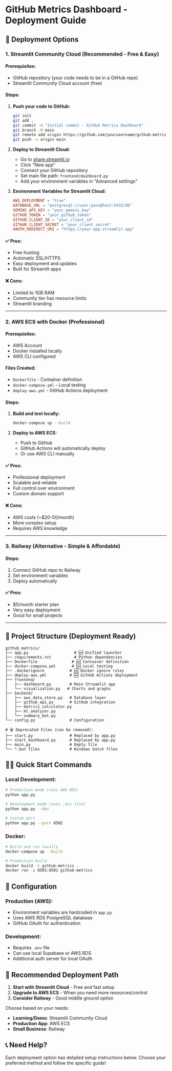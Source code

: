 # GitHub Metrics Dashboard - Deployment Guide

## 🚀 Deployment Options

### 1. **Streamlit Community Cloud** (Recommended - Free & Easy)

#### Prerequisites:
- GitHub repository (your code needs to be in a GitHub repo)
- Streamlit Community Cloud account (free)

#### Steps:
1. **Push your code to GitHub:**
   ```bash
   git init
   git add .
   git commit -m "Initial commit - GitHub Metrics Dashboard"
   git branch -M main
   git remote add origin https://github.com/yourusername/github-metrics.git
   git push -u origin main
   ```

2. **Deploy to Streamlit Cloud:**
   - Go to [share.streamlit.io](https://share.streamlit.io)
   - Click "New app"
   - Connect your GitHub repository
   - Set main file path: `frontend/dashboard.py`
   - Add your environment variables in "Advanced settings"

3. **Environment Variables for Streamlit Cloud:**
   ```toml
   AWS_DEPLOYMENT = "true"
   DATABASE_URL = "postgresql://user:pass@host:5432/db"
   GEMINI_API_KEY = "your_gemini_key"
   GITHUB_TOKEN = "your_github_token"
   GITHUB_CLIENT_ID = "your_client_id"
   GITHUB_CLIENT_SECRET = "your_client_secret"
   OAUTH_REDIRECT_URI = "https://your-app.streamlit.app"
   ```

#### ✅ Pros:
- Free hosting
- Automatic SSL/HTTPS
- Easy deployment and updates
- Built for Streamlit apps

#### ❌ Cons:
- Limited to 1GB RAM
- Community tier has resource limits
- Streamlit branding

---

### 2. **AWS ECS with Docker** (Professional)

#### Prerequisites:
- AWS Account
- Docker installed locally
- AWS CLI configured

#### Files Created:
- `Dockerfile` - Container definition
- `docker-compose.yml` - Local testing
- `deploy-aws.yml` - GitHub Actions deployment

#### Steps:
1. **Build and test locally:**
   ```bash
   docker-compose up --build
   ```

2. **Deploy to AWS ECS:**
   - Push to GitHub
   - GitHub Actions will automatically deploy
   - Or use AWS CLI manually

#### ✅ Pros:
- Professional deployment
- Scalable and reliable
- Full control over environment
- Custom domain support

#### ❌ Cons:
- AWS costs (~$20-50/month)
- More complex setup
- Requires AWS knowledge

---

### 3. **Railway** (Alternative - Simple & Affordable)

#### Steps:
1. Connect GitHub repo to Railway
2. Set environment variables
3. Deploy automatically

#### ✅ Pros:
- $5/month starter plan
- Very easy deployment
- Good for small projects

---

## 📁 Project Structure (Deployment Ready)

```
github_metrics/
├── app.py                    # 🆕 Unified launcher
├── requirements.txt          # Python dependencies
├── Dockerfile               # 🆕 Container definition
├── docker-compose.yml       # 🆕 Local testing
├── .dockerignore           # 🆕 Docker ignore rules
├── deploy-aws.yml          # 🆕 GitHub Actions deployment
├── frontend/
│   ├── dashboard.py        # Main Streamlit app
│   └── visualization.py   # Charts and graphs
├── backend/
│   ├── aws_data_store.py   # Database layer
│   ├── github_api.py       # GitHub integration
│   ├── metrics_calculator.py
│   ├── ml_analyzer.py
│   └── summary_bot.py
└── config.py               # Configuration

# 🗑️ Deprecated Files (can be removed):
├── start.py                # Replaced by app.py
├── start_dashboard.py      # Replaced by app.py
├── main.py                 # Empty file
└── *.bat files             # Windows batch files
```

## 🏃‍♂️ Quick Start Commands

### Local Development:
```bash
# Production mode (uses AWS RDS)
python app.py

# Development mode (uses .env file)
python app.py --dev

# Custom port
python app.py --port 8502
```

### Docker:
```bash
# Build and run locally
docker-compose up --build

# Production build
docker build -t github-metrics .
docker run -p 8501:8501 github-metrics
```

## 🔧 Configuration

### Production (AWS):
- Environment variables are hardcoded in `app.py`
- Uses AWS RDS PostgreSQL database
- GitHub OAuth for authentication

### Development:
- Requires `.env` file
- Can use local Supabase or AWS RDS
- Additional auth server for local OAuth

## 🎯 Recommended Deployment Path

1. **Start with Streamlit Cloud** - Free and fast setup
2. **Upgrade to AWS ECS** - When you need more resources/control
3. **Consider Railway** - Good middle ground option

Choose based on your needs:
- **Learning/Demo**: Streamlit Community Cloud
- **Production App**: AWS ECS
- **Small Business**: Railway

## 📞 Need Help?

Each deployment option has detailed setup instructions below. Choose your preferred method and follow the specific guide!
